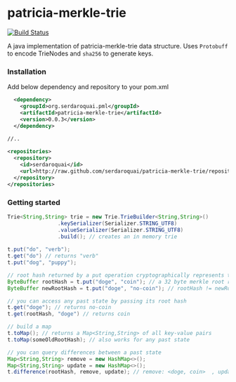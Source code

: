 # patricia-merkle-trie
[![Build Status](https://travis-ci.com/serdaroquai/patricia-merkle-trie.svg?branch=master)](https://travis-ci.org/serdaroquai/patricia-merkle-trie)  

A java implementation of patricia-merkle-trie data structure. Uses `Protobuff` to encode TrieNodes and `sha256` to generate keys. 

### Installation
Add below dependency and repository to your pom.xml

```xml
  <dependency>
    <groupId>org.serdaroquai.pml</groupId>
    <artifactId>patricia-merkle-trie</artifactId>
    <version>0.0.3</version>
  </dependency>

//..
  
<repositories>
  <repository>
    <id>serdaroquai</id>
    <url>http://raw.github.com/serdaroquai/patricia-merkle-trie/repository/</url>
  </repository>
</repositories>
```



### Getting started
```java
Trie<String,String> trie = new Trie.TrieBuilder<String,String>()
				.keySerializer(Serializer.STRING_UTF8)
				.valueSerializer(Serializer.STRING_UTF8)
				.build(); // creates an in memory trie
        
t.put("do", "verb");
t.get("do") // returns "verb"
t.put("dog", "puppy"); 

// root hash returned by a put operation cryptographically represents the entire contents
ByteBuffer rootHash = t.put("doge", "coin"); // a 32 byte merkle root representing all state
ByteBuffer newRootHash = t.put("doge", "no-coin"); // rootHash != newRootHash

// you can access any past state by passing its root hash
t.get("doge"); // returns no-coin
t.get(rootHash, "doge") // returns coin

// build a map
t.toMap(); // returns a Map<String,String> of all key-value pairs
t.toMap(someOldRootHash); // also works for any past state

// you can query differences between a past state
Map<String,String> remove = new HashMap<>();
Map<String,String> update = new HashMap<>();
t.difference(rootHash, remove, update); // remove: <doge, coin>  , update: <doge, no-coin>
```
